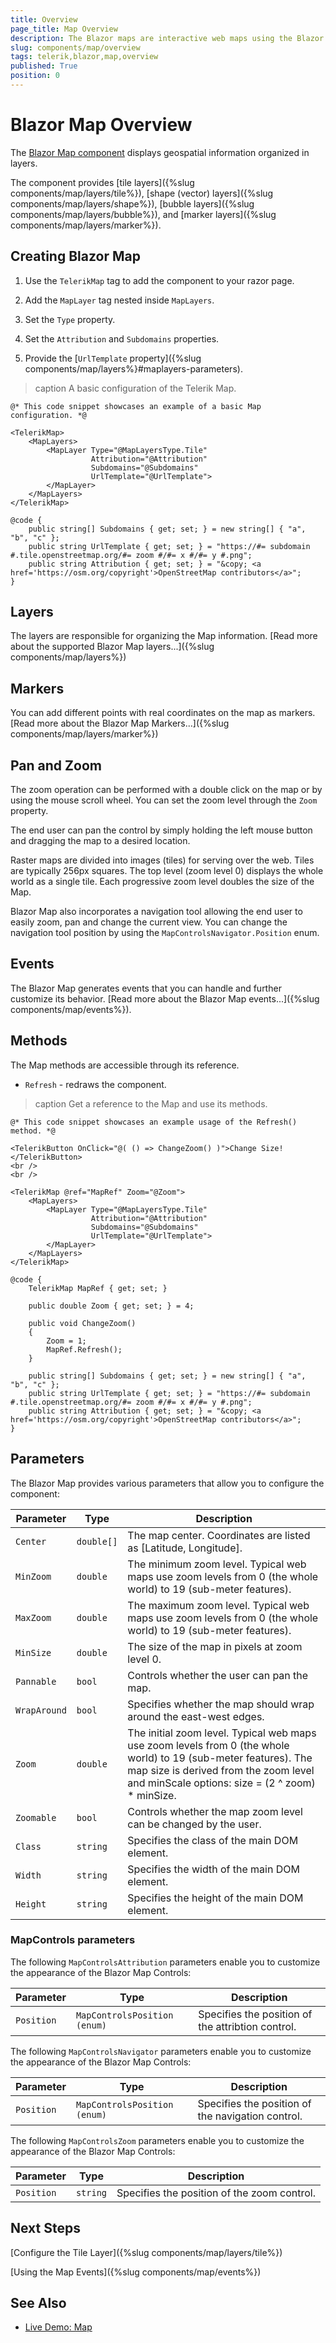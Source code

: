 ```yaml
---
title: Overview
page_title: Map Overview
description: The Blazor maps are interactive web maps using the Blazor framework, which seamlessly integrate C# and NET.
slug: components/map/overview
tags: telerik,blazor,map,overview
published: True
position: 0
---
```


# Blazor Map Overview

The <a href="https://www.telerik.com/blazor-ui/map" target="_blank">Blazor Map component</a> displays geospatial information organized in layers.

The component provides [tile layers]({%slug components/map/layers/tile%}), [shape (vector) layers]({%slug components/map/layers/shape%}), [bubble layers]({%slug components/map/layers/bubble%}), and [marker layers]({%slug components/map/layers/marker%}).

## Creating Blazor Map

1. Use the `TelerikMap` tag to add the component to your razor page.

2. Add the `MapLayer` tag nested inside `MapLayers`.

3. Set the `Type` property.

4. Set the `Attribution` and `Subdomains` properties.

5. Provide the [`UrlTemplate` property]({%slug components/map/layers%}#maplayers-parameters).

>caption A basic configuration of the Telerik Map.

````CSHTML
@* This code snippet showcases an example of a basic Map configuration. *@

<TelerikMap>
    <MapLayers>
        <MapLayer Type="@MapLayersType.Tile"
                  Attribution="@Attribution"
                  Subdomains="@Subdomains"
                  UrlTemplate="@UrlTemplate">
        </MapLayer>
    </MapLayers>
</TelerikMap>

@code {
    public string[] Subdomains { get; set; } = new string[] { "a", "b", "c" };
    public string UrlTemplate { get; set; } = "https://#= subdomain #.tile.openstreetmap.org/#= zoom #/#= x #/#= y #.png";
    public string Attribution { get; set; } = "&copy; <a href='https://osm.org/copyright'>OpenStreetMap contributors</a>";
}
````

## Layers

The layers are responsible for organizing the Map information. [Read more about the supported Blazor Map layers...]({%slug components/map/layers%})

## Markers

You can add different points with real coordinates on the map as markers. [Read more about the Blazor Map Markers...]({%slug components/map/layers/marker%})

## Pan and Zoom

The zoom operation can be performed with a double click on the map or by using the mouse scroll wheel. You can set the zoom level through the `Zoom` property.

The end user can pan the control by simply holding the left mouse button and dragging the map to a desired location.

Raster maps are divided into images (tiles) for serving over the web. Tiles are typically 256px squares. The top level (zoom level 0) displays the whole world as a single tile. Each progressive zoom level doubles the size of the Map.

Blazor Map also incorporates a navigation tool allowing the end user to easily zoom, pan and change the current view. You can change the navigation tool position by using the `MapControlsNavigator.Position` enum.

## Events

The Blazor Map generates events that you can handle and further customize its behavior. [Read more about the Blazor Map events...]({%slug components/map/events%}).

## Methods

The Map methods are accessible through its reference.

* `Refresh` - redraws the component.

>caption Get a reference to the Map and use its methods.

````CSHTML
@* This code snippet showcases an example usage of the Refresh() method. *@

<TelerikButton OnClick="@( () => ChangeZoom() )">Change Size!</TelerikButton>
<br />
<br />

<TelerikMap @ref="MapRef" Zoom="@Zoom">
    <MapLayers>
        <MapLayer Type="@MapLayersType.Tile"
                  Attribution="@Attribution"
                  Subdomains="@Subdomains"
                  UrlTemplate="@UrlTemplate">
        </MapLayer>
    </MapLayers>
</TelerikMap>

@code {
    TelerikMap MapRef { get; set; }

    public double Zoom { get; set; } = 4;

    public void ChangeZoom()
    {
        Zoom = 1;
        MapRef.Refresh();
    }

    public string[] Subdomains { get; set; } = new string[] { "a", "b", "c" };
    public string UrlTemplate { get; set; } = "https://#= subdomain #.tile.openstreetmap.org/#= zoom #/#= x #/#= y #.png";
    public string Attribution { get; set; } = "&copy; <a href='https://osm.org/copyright'>OpenStreetMap contributors</a>";
}
````

## Parameters

The Blazor Map provides various parameters that allow you to configure the component:

| Parameter | Type | Description |
| ----------- | ----------- | ----------- |
| `Center` | `double[]` | The map center. Coordinates are listed as [Latitude, Longitude]. |
| `MinZoom` | `double` | The minimum zoom level. Typical web maps use zoom levels from 0 (the whole world) to 19 (sub-meter features). |
| `MaxZoom` | `double` | The maximum zoom level. Typical web maps use zoom levels from 0 (the whole world) to 19 (sub-meter features). |
| `MinSize` | `double` | The size of the map in pixels at zoom level 0. |
| `Pannable` | `bool` | Controls whether the user can pan the map. |
| `WrapAround` | `bool` | Specifies whether the map should wrap around the east-west edges. |
| `Zoom` | `double` | The initial zoom level. Typical web maps use zoom levels from 0 (the whole world) to 19 (sub-meter features). The map size is derived from the zoom level and minScale options: size = (2 ^ zoom) * minSize. |
| `Zoomable` | `bool` | Controls whether the map zoom level can be changed by the user. |
| `Class` | `string` | Specifies the class of the main DOM element. |
| `Width` | `string` | Specifies the width of the main DOM element. |
| `Height` | `string` | Specifies the height of the main DOM element. |

### MapControls parameters

The following `MapControlsAttribution` parameters enable you to customize the appearance of the Blazor Map Controls:

| Parameter | Type | Description |
| ----------- | ----------- | ----------- |
| `Position` | `MapControlsPosition (enum)` | Specifies the position of the attribtion control. |

The following `MapControlsNavigator` parameters enable you to customize the appearance of the Blazor Map Controls:

| Parameter | Type | Description |
| ----------- | ----------- | ----------- |
| `Position` | `MapControlsPosition (enum)` | Specifies the position of the navigation control. |

The following `MapControlsZoom` parameters enable you to customize the appearance of the Blazor Map Controls:

| Parameter | Type | Description |
| ----------- | ----------- | ----------- |
| `Position` | `string` | Specifies the position of the zoom control. |

## Next Steps

[Configure the Tile Layer]({%slug components/map/layers/tile%})

[Using the Map Events]({%slug components/map/events%})

## See Also

  * [Live Demo: Map](https://demos.telerik.com/blazor-ui/map/overview)